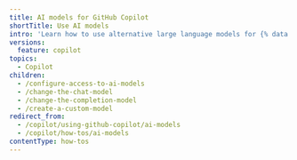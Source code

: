 ```yaml
---
title: AI models for GitHub Copilot
shortTitle: Use AI models
intro: 'Learn how to use alternative large language models for {% data variables.product.prodname_copilot %}.'
versions:
  feature: copilot
topics:
  - Copilot
children:
  - /configure-access-to-ai-models
  - /change-the-chat-model
  - /change-the-completion-model
  - /create-a-custom-model
redirect_from:
  - /copilot/using-github-copilot/ai-models
  - /copilot/how-tos/ai-models
contentType: how-tos
---
```

